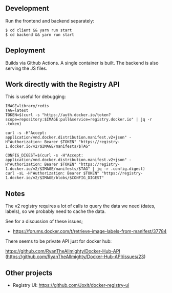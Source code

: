 Development
-----------

Run the frontend and backend separately:

    $ cd client && yarn run start
    $ cd backend && yarn run start


Deployment
----------

Builds via Github Actions. A single container is built. The backend is also serving the JS files.


Work directly with the Registry API
-----------------------------------

This is useful for debugging:

    IMAGE=library/redis
    TAG=latest
    TOKEN=$(curl -s "https://auth.docker.io/token?scope=repository:$IMAGE:pull&service=registry.docker.io" | jq -r .token)

    curl -s -H"Accept: application/vnd.docker.distribution.manifest.v2+json" -H"Authorization: Bearer $TOKEN" "https://registry-1.docker.io/v2/$IMAGE/manifests/$TAG"

    CONFIG_DIGEST=$(curl -s -H"Accept: application/vnd.docker.distribution.manifest.v2+json" -H"Authorization: Bearer $TOKEN" "https://registry-1.docker.io/v2/$IMAGE/manifests/$TAG" | jq -r .config.digest)
    curl -sL -H"Authorization: Bearer $TOKEN" "https://registry-1.docker.io/v2/$IMAGE/blobs/$CONFIG_DIGEST"


Notes
-----

The v2 registry requires a lot of calls to query the data we need (dates, labels), so we probably need
to cache the data.

See for a discussion of these issues;

- https://forums.docker.com/t/retrieve-image-labels-from-manifest/37784

There seems to be private API just for docker hub:

https://github.com/RyanTheAllmighty/Docker-Hub-API
  (https://github.com/RyanTheAllmighty/Docker-Hub-API/issues/23)

Other projects
--------------

- Registry UI: https://github.com/Joxit/docker-registry-ui

